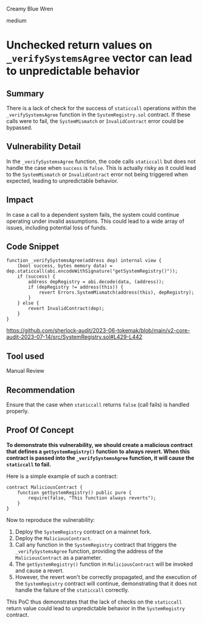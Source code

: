 Creamy Blue Wren

medium

# Unchecked return values on `_verifySystemsAgree` vector can lead to unpredictable behavior

## Summary

There is a lack of check for the success of `staticcall` operations within the `_verifySystemsAgree` function in the `SystemRegistry.sol` contract. If these calls were to fail, the `SystemMismatch` or `InvalidContract` error could be bypassed.

## Vulnerability Detail

In the `_verifySystemsAgree` function, the code calls `staticcall` but does not handle the case when `success` is `false`. This is actually risky as it could lead to the `SystemMismatch` or `InvalidContract` error not being triggered when expected, leading to unpredictable behavior.

## Impact

In case a call to a dependent system fails, the system could continue operating under invalid assumptions. This could lead to a wide array of issues, including potential loss of funds.

## Code Snippet

```solidity
function _verifySystemsAgree(address dep) internal view {
    (bool success, bytes memory data) = dep.staticcall(abi.encodeWithSignature("getSystemRegistry()"));
    if (success) {
        address depRegistry = abi.decode(data, (address));
        if (depRegistry != address(this)) {
            revert Errors.SystemMismatch(address(this), depRegistry);
        }
    } else {
        revert InvalidContract(dep);
    }
}
```

https://github.com/sherlock-audit/2023-06-tokemak/blob/main/v2-core-audit-2023-07-14/src/SystemRegistry.sol#L429-L442

## Tool used

Manual Review

## Recommendation

Ensure that the case when `staticcall` returns `false` (call fails) is handled properly. 

## Proof Of Concept

**To demonstrate this vulnerability, we should create a malicious contract that defines a `getSystemRegistry()` function to always revert. When this contract is passed into the `_verifySystemsAgree` function, it will cause the `staticcall` to fail.** 

Here is a simple example of such a contract:

```solidity
contract MaliciousContract {
    function getSystemRegistry() public pure {
        require(false, "This function always reverts");
    }
}
```

Now to reproduce the vulnerability:

1. Deploy the `SystemRegistry` contract on a mainnet fork.
2. Deploy the `MaliciousContract`.
3. Call any function in the `SystemRegistry` contract that triggers the `_verifySystemsAgree` function, providing the address of the `MaliciousContract` as a parameter.
4. The `getSystemRegistry()` function in `MaliciousContract` will be invoked and cause a revert.
5. However, the revert won't be correctly propagated, and the execution of the `SystemRegistry` contract will continue, demonstrating that it does not handle the failure of the `staticcall` correctly.

This PoC thus demonstrates that the lack of checks on the `staticcall` return value could lead to unpredictable behavior in the `SystemRegistry` contract.
